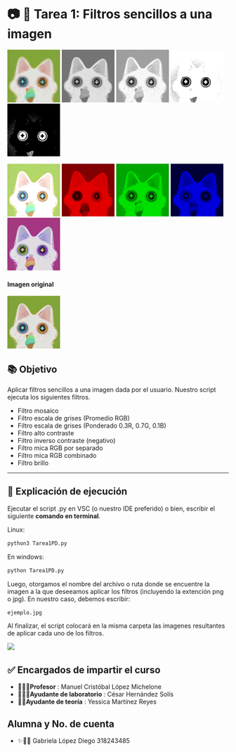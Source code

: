 # 📷 🌱 Tarea 1: Filtros sencillos a una imagen

<!-- Muestra tres imágenes en un mismo renglón -->
<p>
  <img src="img_readme/1_mosaicoFiltro.jpg"  width="120"/>
  <img src="img_readme/2_bn_promedio.jpg"  width="120"/>
  <img src="img_readme/3_bn_ponderado.jpg" width="120"/>
    <img src="img_readme/4_alto_contraste.jpg"  width="120"/>
  <img src="img_readme/5_inverso_contraste.jpg"  width="120"/>
</p>

<p>

  <img src="img_readme/8_brillo.jpg" width="120"/>
  <img src="img_readme/6_rgb_separado1.jpg"  width="120"/>
  <img src="img_readme/6_rgb_separado2.jpg"  width="120"/>
  <img src="img_readme/6_rgb_separado3.jpg" width="120"/>
  <img src="img_readme/7_rgb_combinado.jpg"  width="120"/>
</p>

<p>
<h4>Imagen original</h4>
<img src="img_readme/ejemplo.jpg"  width="120"/>
</p>


## 📚 Objetivo 

Aplicar filtros sencillos a una imagen dada por el usuario. Nuestro script ejecuta los siguientes filtros. 

* Filtro mosaico
* Filtro escala de grises (Promedio RGB)
* Filtro escala de grises (Ponderado 0.3R, 0.7G, 0.1B)
* Filtro alto contraste 
* Filtro inverso contraste (negativo)
* Filtro mica RGB por separado 
* Filtro mica RGB combinado
* Filtro brillo

---

## 📌 Explicación de ejecución

Ejecutar el script .py en VSC (o nuestro IDE preferido) o bien, escribir el siguiente **comando en terminal**.

Linux:

``` bash
python3 Tarea1PD.py
```

En windows:

``` bash
python Tarea1PD.py
```

Luego, otorgamos el nombre del archivo o ruta donde se encuentre la imagen a la que deseeamos aplicar los filtros (incluyendo la extención png o jpg). En nuestro caso, debemos escribir: 

``` bash
ejemplo.jpg
```
Al finalizar, el script colocará en la misma carpeta las imagenes resultantes de aplicar cada uno de los filtros. 

<img src="img_readme/ss.png" width=650>






## ✅ Encargados de impartir el curso

* 👨🏻‍🏫**Profesor** : Manuel Cristóbal López Michelone
* 👨🏻‍💻**Ayudante de laboratorio** : César Hernández Solís
* 👩🏻**Ayudante de teoría** : Yessica Martínez Reyes








## Alumna y No. de cuenta

* ✨👩🏻 Gabriela López Diego 318243485